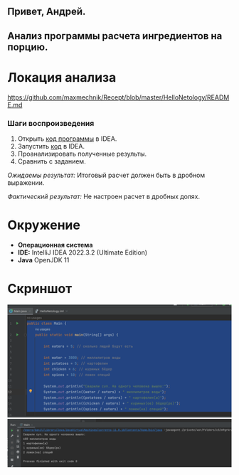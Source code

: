 ## Привет, Андрей. 

## Анализ программы расчета ингредиентов на порцию. 

# Локация анализа 
https://github.com/maxmechnik/Recept/blob/master/HelloNetology/README.md

### Шаги воспроизведения 

1. Открыть [код программы](https://github.com/maxmechnik/Recept/blob/master/HelloNetology/Main.java) в IDEA. 
2. Запустить [код](https://github.com/maxmechnik/Recept/blob/master/HelloNetology/Main.java) в IDEA. 
3. Проанализировать полученные результы. 
4. Сравнить с заданием.

*Ожидаемы результат:* Итоговый расчет должен быть в дробном выражении. 

*Фактический результат:* Не настроен расчет в дробных долях. 

# Окружение 
* **Операционная система**
* **IDE:** IntelliJ IDEA 2022.3.2 (Ultimate Edition)
* **Java** OpenJDK 11
  

# Скриншот 
![image](https://github.com/maxmechnik/Recept/blob/master/HelloNetology/Screen1.png)
![Image](https://github.com/maxmechnik/Recept/blob/master/HelloNetology/Screen2.png)










